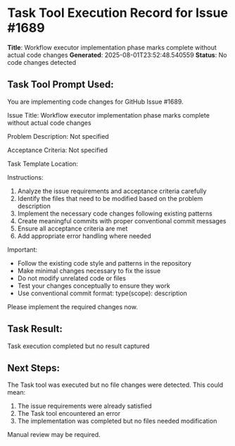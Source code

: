 # Task Tool Execution Record for Issue #1689

**Title**: Workflow executor implementation phase marks complete without actual code changes
**Generated**: 2025-08-01T23:52:48.540559
**Status**: No code changes detected

## Task Tool Prompt Used:
You are implementing code changes for GitHub Issue #1689.

Issue Title: Workflow executor implementation phase marks complete without actual code changes

Problem Description:
Not specified

Acceptance Criteria:
Not specified

Task Template Location: <Mock id='126146555111120'>

Instructions:
1. Analyze the issue requirements and acceptance criteria carefully
2. Identify the files that need to be modified based on the problem description
3. Implement the necessary code changes following existing patterns
4. Create meaningful commits with proper conventional commit messages
5. Ensure all acceptance criteria are met
6. Add appropriate error handling where needed

Important:
- Follow the existing code style and patterns in the repository
- Make minimal changes necessary to fix the issue
- Do not modify unrelated code or files
- Test your changes conceptually to ensure they work
- Use conventional commit format: type(scope): description

Please implement the required changes now.

## Task Result:
Task execution completed but no result captured

## Next Steps:
The Task tool was executed but no file changes were detected. This could mean:
1. The issue requirements were already satisfied
2. The Task tool encountered an error
3. The implementation was completed but no files needed modification

Manual review may be required.
